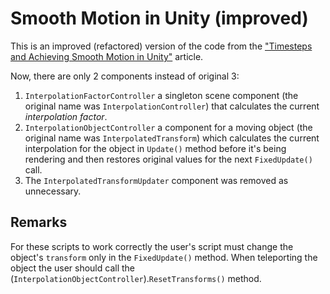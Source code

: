 # Smooth Motion in Unity (improved)

This is an improved (refactored) version of the code from the ["Timesteps and Achieving Smooth Motion in Unity"](https://www.kinematicsoup.com/news/2016/8/9/rrypp5tkubynjwxhxjzd42s3o034o8?utm_source=youtube&utm_type=SMVideo) article.

Now, there are only 2 components instead of original 3:

1. `InterpolationFactorController` a singleton scene component (the original name was `InterpolationController`) that calculates the current *interpolation factor*.
2. `InterpolationObjectController` a component for a moving object (the original name was `InterpolatedTransform`) which calculates the current interpolation for the object in `Update()` method before it's being rendering and then restores original values for the next `FixedUpdate()` call.
3. The `InterpolatedTransformUpdater` component was removed as unnecessary.

## Remarks
For these scripts to work correctly the user's script must change the object's `transform` only in the `FixedUpdate()` method. When teleporting the object the user should call the (`InterpolationObjectController`).`ResetTransforms()` method.
